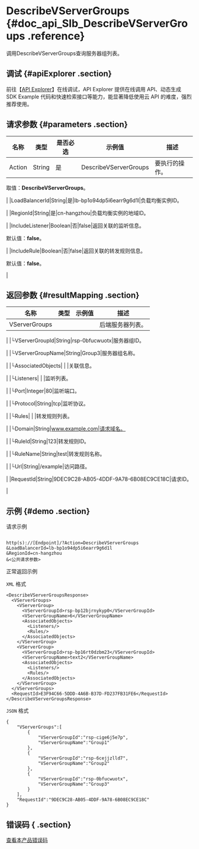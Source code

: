 # DescribeVServerGroups {#doc_api_Slb_DescribeVServerGroups .reference}

调用DescribeVServerGroups查询服务器组列表。

## 调试 {#apiExplorer .section}

前往【[API Explorer](https://api.aliyun.com/#product=Slb&api=DescribeVServerGroups)】在线调试，API Explorer 提供在线调用 API、动态生成 SDK Example 代码和快速检索接口等能力，能显著降低使用云 API 的难度，强烈推荐使用。

## 请求参数 {#parameters .section}

|名称|类型|是否必选|示例值|描述|
|--|--|----|---|--|
|Action|String|是|DescribeVServerGroups|要执行的操作。

 取值：**DescribeVServerGroups**。

 |
|LoadBalancerId|String|是|lb-bp1o94dp5i6earr9g6d1l|负载均衡实例ID。

 |
|RegionId|String|是|cn-hangzhou|负载均衡实例的地域ID。

 |
|IncludeListener|Boolean|否|false|返回关联的监听信息。

 默认值：**false**。

 |
|IncludeRule|Boolean|否|false|返回关联的转发规则信息。

 默认值：**false**。

 |

## 返回参数 {#resultMapping .section}

|名称|类型|示例值|描述|
|--|--|---|--|
|VServerGroups| | |后端服务器列表。

 |
|└VServerGroupId|String|rsp-0bfucwuotx|服务器组ID。

 |
|└VServerGroupName|String|Group3|服务器组名称。

 |
|└AssociatedObjects| | |关联信息。

 |
|└Listeners| | |监听列表。

 |
|└Port|Integer|80|监听端口。

 |
|└Protocol|String|tcp|监听协议。

 |
|└Rules| | |转发规则列表。

 |
|└Domain|String|www.example.com|请求域名。

 |
|└RuleId|String|123|转发规则ID。

 |
|└RuleName|String|test|转发规则名称。

 |
|└Url|String|/example|访问路径。

 |
|RequestId|String|9DEC9C28-AB05-4DDF-9A78-6B08EC9CE18C|请求ID。

 |

## 示例 {#demo .section}

请求示例

``` {#request_demo}

http(s)://[Endpoint]/?Action=DescribeVServerGroups
&LoadBalancerId=lb-bp1o94dp5i6earr9g6d1l
&RegionId=cn-hangzhou
&<公共请求参数>

```

正常返回示例

`XML` 格式

``` {#xml_return_success_demo}
<DescribeVServerGroupsResponse>
  <VServerGroups>
    <VServerGroup>
      <VServerGroupId>rsp-bp12bjrnykyp0</VServerGroupId>
      <VServerGroupName>6</VServerGroupName>
      <AssociatedObjects>
        <Listeners/>
        <Rules/>
      </AssociatedObjects>
    </VServerGroup>
    <VServerGroup>
      <VServerGroupId>rsp-bp16rt0dzbm23</VServerGroupId>
      <VServerGroupName>text2</VServerGroupName>
      <AssociatedObjects>
        <Listeners/>
        <Rules/>
      </AssociatedObjects>
    </VServerGroup>
  </VServerGroups>
  <RequestId>E3F94C66-5DDD-4A6B-B37D-FD237FB31FE6</RequestId>
</DescribeVServerGroupsResponse>

```

`JSON` 格式

``` {#json_return_success_demo}
{
	"VServerGroups":[
		{
			"VServerGroupId":"rsp-cige6j5e7p",
			"VServerGroupName":"Group1"
		},
		{
			"VServerGroupId":"rsp-6cejjzlld7",
			"VServerGroupName":"Group2"
		},
		{
			"VServerGroupId":"rsp-0bfucwuotx",
			"VServerGroupName":"Group3"
		}
	],
	"RequestId":"9DEC9C28-AB05-4DDF-9A78-6B08EC9CE18C"
}
```

## 错误码 { .section}

[查看本产品错误码](https://error-center.aliyun.com/status/product/Slb)

